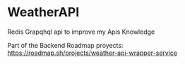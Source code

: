 # WeatherAPI
Redis Grapqhql api to improve my Apis Knowledge

Part of the Backend Roadmap proyects: https://roadmap.sh/projects/weather-api-wrapper-service
